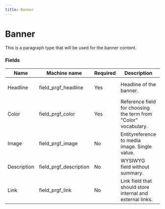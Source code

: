 ```yaml
---
title: Banner
---
```


# Banner
This is a paragraph type that will be used for the banner content.

### Fields
| Name  | Machine name | Required | Description | Notes |
| ------------- | ------------- | ------------- | ------------- | ------------- | 
| Headline | field\_prgf_headline | Yes | Headline of the banner. | Plain text, 255 characters |
| Color | field\_prgf_color | Yes | Reference field for choosing the term from "Color" vocabulary. | |
| Image | field\_prgf_image | No | Entityreference to media image. Single value. | |
| Description | field\_prgf_description | No | WYSIWYG field without summary. | |
| Link | field\_prgf_link | No | Link field that should store internal and external links. | |)
